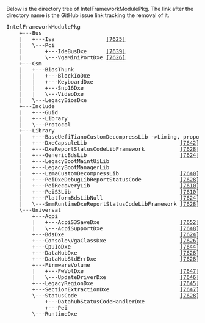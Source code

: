 Below is the directory tree of IntelFrameworkModulePkg.
The link after the directory name is the GitHub issue link tracking the removal of it.

<pre>
IntelFrameworkModulePkg
	+---Bus
	|   +---Isa                <a href="https://github.com/tianocore/edk2/issues/7625">[7625]</a>
	|   \---Pci 
	|       +---IdeBusDxe      <a href="https://github.com/tianocore/edk2/issues/7639">[7639]</a>
	|       \---VgaMiniPortDxe <a href="https://github.com/tianocore/edk2/issues/7626">[7626]</a>
	+---Csm
	|   +---BiosThunk
	|   |   +---BlockIoDxe
	|   |   +---KeyboardDxe
	|   |   +---Snp16Dxe
	|   |   \---VideoDxe
	|   \---LegacyBiosDxe
	+---Include
	|   +---Guid
	|   +---Library
	|   \---Protocol
	+---Library
	|   +---BaseUefiTianoCustomDecompressLib ->Liming, propose drop
	|   +---DxeCapsuleLib                             <a href="https://github.com/tianocore/edk2/issues/7642">[7642]</a>
	|   +---DxeReportStatusCodeLibFramework           <a href="https://github.com/tianocore/edk2/issues/7628">[7628]</a>
	|   +---GenericBdsLib                             <a href="https://github.com/tianocore/edk2/issues/7624">[7624]</a>
	|   +---LegacyBootMaintUiLib
	|   +---LegacyBootManagerLib
	|   +---LzmaCustomDecompressLib                   <a href="https://github.com/tianocore/edk2/issues/7640">[7640]</a>
	|   +---PeiDxeDebugLibReportStatusCode            <a href="https://github.com/tianocore/edk2/issues/7628">[7628]</a>
	|   +---PeiRecoveryLib                            <a href="https://github.com/tianocore/edk2/issues/7610">[7610]</a>
	|   +---PeiS3Lib                                  <a href="https://github.com/tianocore/edk2/issues/7610">[7610]</a>
	|   +---PlatformBdsLibNull                        <a href="https://github.com/tianocore/edk2/issues/7624">[7624]</a>
	|   \---SmmRuntimeDxeReportStatusCodeLibFramework <a href="https://github.com/tianocore/edk2/issues/7628">[7628]</a>
	\---Universal
	    +---Acpi
	    |   +---AcpiS3SaveDxe                         <a href="https://github.com/tianocore/edk2/issues/7652">[7652]</a>
	    |   \---AcpiSupportDxe                        <a href="https://github.com/tianocore/edk2/issues/7648">[7648]</a>
	    +---BdsDxe                                    <a href="https://github.com/tianocore/edk2/issues/7624">[7624]</a>
	    +---Console\VgaClassDxe                       <a href="https://github.com/tianocore/edk2/issues/7626">[7626]</a>
	    +---CpuIoDxe                                  <a href="https://github.com/tianocore/edk2/issues/7644">[7644]</a>
	    +---DataHubDxe                                <a href="https://github.com/tianocore/edk2/issues/7628">[7628]</a>
	    +---DataHubStdErrDxe                          <a href="https://github.com/tianocore/edk2/issues/7628">[7628]</a>
	    +---FirmwareVolume
	    |   +---FwVolDxe                              <a href="https://github.com/tianocore/edk2/issues/7647">[7647]</a>
	    |   \---UpdateDriverDxe                       <a href="https://github.com/tianocore/edk2/issues/7646">[7646]</a>
	    +---LegacyRegionDxe                           <a href="https://github.com/tianocore/edk2/issues/7645">[7645]</a>
	    +---SectionExtractionDxe                      <a href="https://github.com/tianocore/edk2/issues/7647">[7647]</a>
	    \---StatusCode                                <a href="https://github.com/tianocore/edk2/issues/7628">[7628]</a>
	        +---DatahubStatusCodeHandlerDxe
	        +---Pei
        \---RuntimeDxe
</pre>